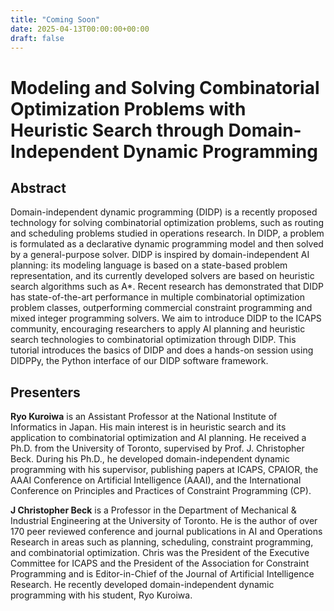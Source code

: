 ```yaml
---
title: "Coming Soon"
date: 2025-04-13T00:00:00+00:00
draft: false
---
```


# Modeling and Solving Combinatorial Optimization Problems with Heuristic Search through Domain-Independent Dynamic Programming

## Abstract

Domain-independent dynamic programming (DIDP) is a recently proposed technology for solving combinatorial optimization problems, such as routing and scheduling problems studied in operations research.
In DIDP, a problem is formulated as a declarative dynamic programming model and then solved by a general-purpose solver.
DIDP is inspired by domain-independent AI planning: its modeling language is based on a state-based problem representation, and its currently developed solvers are based on heuristic search algorithms such as A*.
Recent research has demonstrated that DIDP has state-of-the-art performance in multiple combinatorial optimization problem classes, outperforming commercial constraint programming and mixed integer programming solvers.
We aim to introduce DIDP to the ICAPS community, encouraging researchers to apply AI planning and heuristic search technologies to combinatorial optimization through DIDP.
This tutorial introduces the basics of DIDP and does a hands-on session using DIDPPy, the Python interface of our DIDP software framework.

## Presenters

**Ryo Kuroiwa** is an Assistant Professor at the National Institute of Informatics in Japan. His main interest is in heuristic search and its application to combinatorial optimization and AI planning. He received a Ph.D. from the University of Toronto, supervised by Prof. J. Christopher Beck. During his Ph.D., he developed domain-independent dynamic programming with his supervisor, publishing papers at ICAPS, CPAIOR, the AAAI Conference on Artificial Intelligence (AAAI), and the International Conference on Principles and Practices of Constraint Programming (CP).

**J Christopher Beck** is a Professor in the Department of Mechanical & Industrial Engineering at the University of Toronto. He is the author of over 170 peer reviewed conference and journal publications in AI and Operations Research in areas such as planning, scheduling, constraint programming, and combinatorial optimization. Chris was the President of the Executive Committee for ICAPS and the President of the Association for Constraint Programming and is Editor-in-Chief of the Journal of Artificial Intelligence Research. He recently developed domain-independent dynamic programming with his student, Ryo Kuroiwa.
